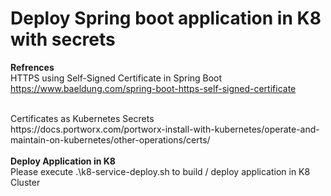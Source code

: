 # Deploy Spring boot application in K8 with secrets 

<B>Refrences</B> <BR>
HTTPS using Self-Signed Certificate in Spring Boot <BR>
https://www.baeldung.com/spring-boot-https-self-signed-certificate

<BR>
Certificates as Kubernetes Secrets<BR>
https://docs.portworx.com/portworx-install-with-kubernetes/operate-and-maintain-on-kubernetes/other-operations/certs/ <BR>

<BR>
<B>Deploy Application in K8</B> <BR>
Please execute  .\k8-service-deploy.sh to build / deploy application in K8 Cluster
